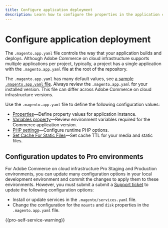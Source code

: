 ```yaml
---
title: Configure application deployment
description: Learn how to configure the properties in the application configuration file that control the way the Commerce application builds and deploys to the Cloud environment.
---
```


# Configure application deployment

The `.magento.app.yaml` file controls the way that your application builds and deploys. Although Adobe Commerce on cloud infrastructure supports multiple applications per project, typically, a project has a single application with the `.magento.app.yaml` file at the root of the repository.

The `.magento.app.yaml` has many default values, see [a sample `.magento.app.yaml` file](https://github.com/magento/magento-cloud/blob/master/.magento.app.yaml). Always review the `.magento.app.yaml` for your installed version. This file can differ across Adobe Commerce on cloud infrastructure versions.

Use the `.magento.app.yaml` file to define the following configuration values:

- [Properties](properties.md)—Define property values for application instance.
- [Variables property](variables-property.md)—Review environment variables required for the Commerce application version.
- [PHP settings](php-settings.md)—Configure runtime PHP options.
- [Set Cache For Static Files](set-cache.md)—Set cache TTL for your media and static files.

## Configuration updates to Pro environments

For Adobe Commerce on cloud infrastructure Pro Staging and Production environments, you can update many configuration options in your local development environment and commit the changes to apply them to these environments. However, you must submit a submit a [Support ticket](https://support.magento.com/hc/en-us/articles/360000913794#submit-ticket) to update the following configuration options:

- Install or update services in the `.magento/services.yaml` file.
- Change the configuration for the `mounts` and `disk` properties in the `.magento.app.yaml` file.

{{pro-self-service-warning}}
